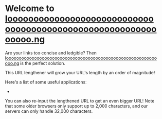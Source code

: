 # Welcome to [loooooooooooooooooooooooooooooooooooooooooooooooooooooooooooooo.ng](https://loooooooooooooooooooooooooooooooooooooooooooooooooooooooooooooo.ng)

Are your links too concise and ledgible? Then [loooooooooooooooooooooooooooooooooooooooooooooooooooooooooooooo.ng](https://loooooooooooooooooooooooooooooooooooooooooooooooooooooooooooooo.ng) is the perfect solution.

This URL lengthener will grow your URL's length by an order of magnitude!

Here's a list of some useful applications:
 -  
 
 You can also re-input the lengthened URL to get an even bigger URL! Note that some older browsers only support up to 2,000 characters, and our servers can only handle 32,000 characters.
